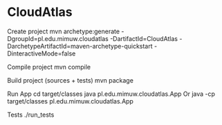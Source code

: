 # CloudAtlas

Create project
mvn archetype:generate -DgroupId=pl.edu.mimuw.cloudatlas -DartifactId=CloudAtlas -DarchetypeArtifactId=maven-archetype-quickstart -DinteractiveMode=false

Compile project
mvn compile

Build project (sources + tests)
mvn package

Run App
cd target/classes
java pl.edu.mimuw.cloudatlas.App
Or
java -cp target/classes pl.edu.mimuw.cloudatlas.App

Tests
./run_tests
